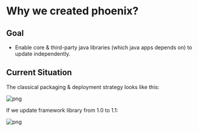 Why we created phoenix?
=======================

Goal
----
* Enable core & third-party java libraries (which java apps depends on) to update independently.

Current Situation
-----------------
The classical packaging & deployment strategy looks like this: 

![png](https://raw.github.com/dianping/phoenix/master/docs/images/why-1.png)

If we update framework library from 1.0 to 1.1:

![png](https://raw.github.com/dianping/phoenix/master/docs/images/why-2.png)


